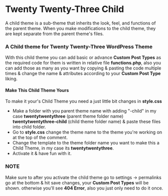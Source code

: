 # Twenty Twenty-Three Child
<p>A child theme is a sub-theme that inherits the look, feel, and functions of the parent theme. When you make modifications to the child theme, they are kept separate from the parent theme's files.</p>
<h3>A Child theme for Twenty Twenty-Three WordPress Theme</h3>
<p>With this child theme you can add basic or advance <b>Custom Post Types</b> as the required code for them is written in relative file <b>functions.php</b>, also you can add those as many as you want by copying & pasting the code multiple times & change the name & attributes according to your <b>Custom Post Type</b> liking.</p>
<h4>Make This Child Theme Yours</h4>
<p>To make it your's Child Theme you need a just little bit changes in <b>style.css</b></p>
<ul>
  <li>Make a folder with you parent theme name with adding "-child" in my case <b>twentytwentythree</b> (parent theme folder name) <b>twentytwentythree-child</b> (child theme folder name) & paste these files into child folder.</li>
  <li>Go to <b>style.css</b> change the theme name to the theme you're working on at the top of the comment.</li>
  <li>Change the template to the theme folder name you want to make this a Child Theme, in my case its <b>twentytwentythree</b>.</li>
  <li>Activate it & have fun with it.</li>
</ul>

<h3>NOTE</h3>
<p>Make sure to after you activate the child theme go to settings -> permalinks go at the bottom & hit save changes, your <b>Custom Post Types</b> will be shown. otherwise you'll see <b>404 Error</b>, also you just only need to do it once.</p>
